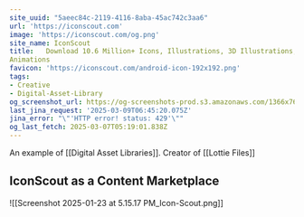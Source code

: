 ```yaml
---
site_uuid: "5aeec84c-2119-4116-8aba-45ac742c3aa6"
url: 'https://iconscout.com'
image: 'https://iconscout.com/og.png'
site_name: IconScout
title:   Download 10.6 Million+ Icons, Illustrations, 3D Illustrations, and Lottie
Animations
favicon: 'https://iconscout.com/android-icon-192x192.png'
tags:
- Creative
- Digital-Asset-Library
og_screenshot_url: https://og-screenshots-prod.s3.amazonaws.com/1366x768/80/false/007935b4ce1853d46aa53430fdc80c435b34bc7a655454aafc2005e06e358478.jpeg
last_jina_request: '2025-03-09T06:45:20.075Z'
jina_error: "\"'HTTP error! status: 429'\""
og_last_fetch: 2025-03-07T05:19:01.838Z
---
```

An example of [[Digital Asset Libraries]].  Creator of [[Lottie Files]]


## IconScout as a Content Marketplace

![[Screenshot 2025-01-23 at 5.15.17 PM_Icon-Scout.png]]

